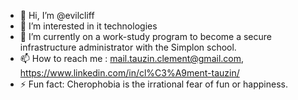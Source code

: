 - 👋 Hi, I’m @evilcliff
- 👀 I’m interested in it technologies
- 🌱 I’m currently on a work-study program to become a secure infrastructure administrator with the Simplon school.
- 📫 How to reach me : mail.tauzin.clement@gmail.com, https://www.linkedin.com/in/cl%C3%A9ment-tauzin/
- ⚡ Fun fact: Cherophobia is the irrational fear of fun or happiness.

<!---
evilcliff/evilcliff is a ✨ special ✨ repository because its `README.md` (this file) appears on your GitHub profile.
You can click the Preview link to take a look at your changes.
--->
